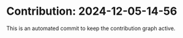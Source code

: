 # Contribution: 2024-12-05-14-56
This is an automated commit to keep the contribution graph active.

